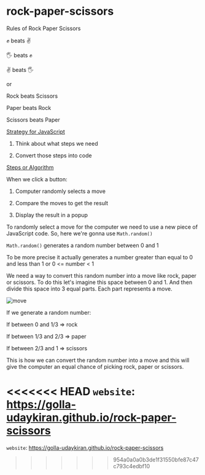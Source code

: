 # rock-paper-scissors

<p>Rules of Rock Paper Scissors

✊ beats ✌️

🖐 beats ✊

✌️ beats 🖐

or

Rock beats Scissors

Paper beats Rock

Scissors beats Paper<p>

<p><ins>Strategy for JavaScript</ins>

1. Think about what steps we need

2. Convert those steps into code</p>

<p><ins>Steps or Algorithm</ins>

When we click a button:

1. Computer randomly selects a move

2. Compare the moves to get the result

3. Display the result in a popup</p>

<p>To randomly select a move for the computer we need to use a new piece of JavaScript code. So, here we're gonna use <code>Math.random()</code>
  
<code>Math.random()</code> generates a random number between 0 and 1

To be more precise it actually generates a number greater than equal to 0 and less than 1 or 0 <= number < 1

We need a way to convert this random number into a move like rock, paper or scissors. To do this let's imagine this space between 0 and 1. And then divide this space into 3 equal parts. Each part represents a move.

![move](https://github.com/user-attachments/assets/ac1acbba-36ce-4f69-b49e-d9476833e245)

If we generate a random number:

If between 0 and 1/3 => rock

If between 1/3 and 2/3 => paper

If between 2/3 and 1 => scissors

This is how we can convert the random number into a move and this will give the computer an equal chance of picking rock, paper or scissors.</p>

<<<<<<< HEAD
<code>website</code>: https://golla-udaykiran.github.io/rock-paper-scissors
=======
<code>website</code>: https://golla-udaykiran.github.io/rock-paper-scissors
>>>>>>> 954a0a0a0b3de1f31550bfe87c47c793c4edbf10

